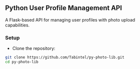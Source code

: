 ## Python User Profile Management API

A Flask-based API for managing user profiles with photo upload capabilities.

### Setup

- Clone the repository:
```bash
git clone https://github.com/Tabintel/py-photo-lib.git
cd py-photo-lib
```
